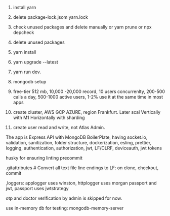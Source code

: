 1. install yarn
2. delete package-lock.jsom yarn.lock

3. check unused packages and delete manually or yarn prune or npx depcheck

4. delete unused packages
5. yarn install

6. yarn upgrade --latest

7. yarn run dev.


8. mongodb setup
9. free-tier 512 mb, 10,000 -20,000 record, 10 users concurrenlty, 200-500 calls a day, 500-1000 active users, 1-2% use it at the same time in most apps
10. create cluster, AWS GCP AZURE, region Frankfurt. Later scal Vertically with M1 Horizontally with sharding
11. create user read and write, not Atlas Admin.


The app is Express API with MongoDB BoilerPlate, having socket.io, validation, sanitization, folder structure, dockerization, esling, prettier, logging, authentication, authorization, jwt, LF/CLRF, deviceauth, jwt tokens

husky for ensuring linting precommit

.gitattributes # Convert all text file line endings to LF: on clone, checkout, commit


,loggers: applogger uses winston, httplogger uses morgan
passport and jwt, passport uses jwtstrategy


otp and doctor verification by admin is skipped for now.


use in-memory db for testing: mongodb-memory-server